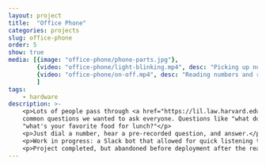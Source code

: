 ```yaml
---
layout: project
title:  "Office Phone"
categories: projects
slug: office-phone
order: 5
show: true
media: [{image: "office-phone/phone-parts.jpg"}, 
        {video: "office-phone/light-blinking.mp4", desc: "Picking up number from rotary dial, switching on LED", type: "video"},
        {video: "office-phone/on-off.mp4", desc: "Reading numbers and recording whether rotary dial is currently being used using LEDs", type: "video"}
        ]
tags: 
    - hardware
description: >-
    <p>Lots of people pass through <a href="https://lil.law.harvard.edu">LIL</a>. This was a small sketch to record
    common questions we wanted to ask everyone. Questions like "what does your dream library look like?", and 
    "what's your favorite food for lunch?"</p>
    <p>Just dial a number, hear a pre-recorded question, and answer.</p>
    <p>Work in progress: a Slack bot that allowed for quick listening to previously recorded answers.</p>
    <p>Project completed, but abandoned before deployment after the realization that sharing a phone between a lot of people is a health hazard (in 2018).</p>
---
```

